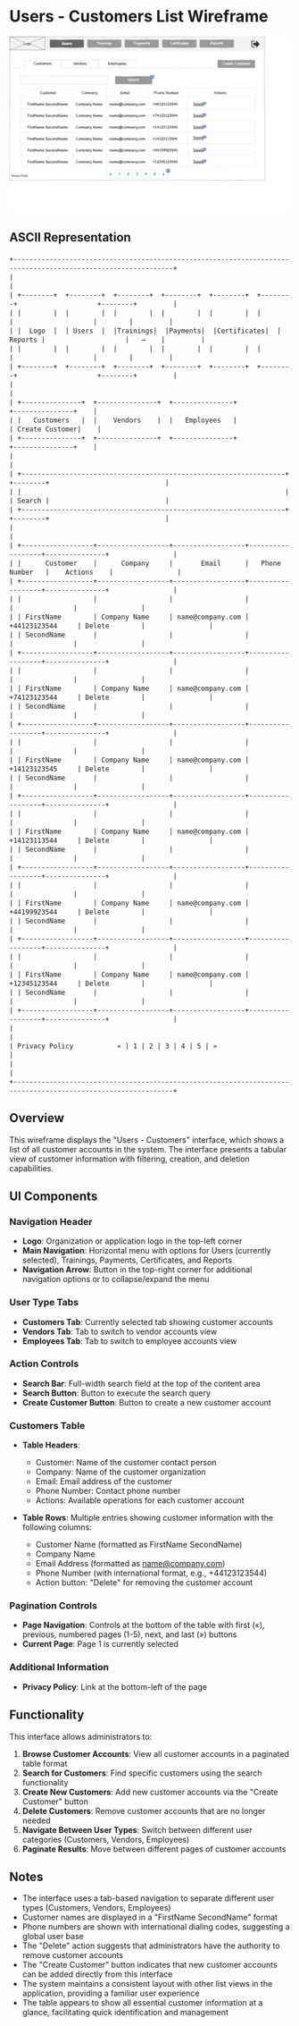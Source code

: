 # Users - Customers List Wireframe

![Users - Customers List](./a-users-customers.png)

## ASCII Representation

```
+--------------------------------------------------------------------------------------------------------------+
|                                                                                                              |
| +--------+  +--------+  +--------+  +--------+  +--------+  +--------+                    +--------+         |
| |        |  |        |  |        |  |        |  |        |  |        |                    |        |         |
| |  Logo  |  | Users  |  |Trainings|  |Payments|  |Certificates|  | Reports |                    |   →    |         |
| |        |  |        |  |        |  |        |  |        |  |        |                    |        |         |
| +--------+  +--------+  +--------+  +--------+  +--------+  +--------+                    +--------+         |
|                                                                                                              |
| +---------------+  +---------------+  +---------------+                                  +---------------+    |
| |   Customers   |  |    Vendors    |  |   Employees   |                                  | Create Customer|    |
| +---------------+  +---------------+  +---------------+                                  +---------------+    |
|                                                                                                              |
| +------------------------------------------------------------------+  +--------+                             |
| |                                                                  |  | Search |                             |
| +------------------------------------------------------------------+  +--------+                             |
|                                                                                                              |
| +------------------+------------------+------------------+------------------+---------------+                |
| |      Customer    |      Company     |       Email      |   Phone Number   |    Actions    |                |
| +------------------+------------------+------------------+------------------+---------------+                |
| |                  |                  |                  |                  |               |                |
| | FirstName        | Company Name     | name@company.com | +44123123544     | Delete        |                |
| | SecondName       |                  |                  |                  |               |                |
| +------------------+------------------+------------------+------------------+---------------+                |
| |                  |                  |                  |                  |               |                |
| | FirstName        | Company Name     | name@company.com | +74123123544     | Delete        |                |
| | SecondName       |                  |                  |                  |               |                |
| +------------------+------------------+------------------+------------------+---------------+                |
| |                  |                  |                  |                  |               |                |
| | FirstName        | Company Name     | name@company.com | +14123123545     | Delete        |                |
| | SecondName       |                  |                  |                  |               |                |
| +------------------+------------------+------------------+------------------+---------------+                |
| |                  |                  |                  |                  |               |                |
| | FirstName        | Company Name     | name@company.com | +14123113544     | Delete        |                |
| | SecondName       |                  |                  |                  |               |                |
| +------------------+------------------+------------------+------------------+---------------+                |
| |                  |                  |                  |                  |               |                |
| | FirstName        | Company Name     | name@company.com | +44199923544     | Delete        |                |
| | SecondName       |                  |                  |                  |               |                |
| +------------------+------------------+------------------+------------------+---------------+                |
| |                  |                  |                  |                  |               |                |
| | FirstName        | Company Name     | name@company.com | +12345123544     | Delete        |                |
| | SecondName       |                  |                  |                  |               |                |
| +------------------+------------------+------------------+------------------+---------------+                |
|                                                                                                              |
| Privacy Policy           « | 1 | 2 | 3 | 4 | 5 | »                                                           |
|                                                                                                              |
+--------------------------------------------------------------------------------------------------------------+
```

## Overview

This wireframe displays the "Users - Customers" interface, which shows a list of all customer accounts in the system. The interface presents a tabular view of customer information with filtering, creation, and deletion capabilities.

## UI Components

### Navigation Header
- **Logo**: Organization or application logo in the top-left corner
- **Main Navigation**: Horizontal menu with options for Users (currently selected), Trainings, Payments, Certificates, and Reports
- **Navigation Arrow**: Button in the top-right corner for additional navigation options or to collapse/expand the menu

### User Type Tabs
- **Customers Tab**: Currently selected tab showing customer accounts
- **Vendors Tab**: Tab to switch to vendor accounts view
- **Employees Tab**: Tab to switch to employee accounts view

### Action Controls
- **Search Bar**: Full-width search field at the top of the content area
- **Search Button**: Button to execute the search query
- **Create Customer Button**: Button to create a new customer account

### Customers Table
- **Table Headers**:
  - Customer: Name of the customer contact person
  - Company: Name of the customer organization
  - Email: Email address of the customer
  - Phone Number: Contact phone number
  - Actions: Available operations for each customer account

- **Table Rows**: Multiple entries showing customer information with the following columns:
  - Customer Name (formatted as FirstName SecondName)
  - Company Name
  - Email Address (formatted as name@company.com)
  - Phone Number (with international format, e.g., +44123123544)
  - Action button: "Delete" for removing the customer account

### Pagination Controls
- **Page Navigation**: Controls at the bottom of the table with first («), previous, numbered pages (1-5), next, and last (») buttons
- **Current Page**: Page 1 is currently selected

### Additional Information
- **Privacy Policy**: Link at the bottom-left of the page

## Functionality

This interface allows administrators to:

1. **Browse Customer Accounts**: View all customer accounts in a paginated table format
2. **Search for Customers**: Find specific customers using the search functionality
3. **Create New Customers**: Add new customer accounts via the "Create Customer" button
4. **Delete Customers**: Remove customer accounts that are no longer needed
5. **Navigate Between User Types**: Switch between different user categories (Customers, Vendors, Employees)
6. **Paginate Results**: Move between different pages of customer accounts

## Notes

- The interface uses a tab-based navigation to separate different user types (Customers, Vendors, Employees)
- Customer names are displayed in a "FirstName SecondName" format
- Phone numbers are shown with international dialing codes, suggesting a global user base
- The "Delete" action suggests that administrators have the authority to remove customer accounts
- The "Create Customer" button indicates that new customer accounts can be added directly from this interface
- The system maintains a consistent layout with other list views in the application, providing a familiar user experience
- The table appears to show all essential customer information at a glance, facilitating quick identification and management
